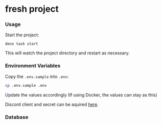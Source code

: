 # fresh project

### Usage

Start the project:

```
deno task start
```

This will watch the project directory and restart as necessary.

### Environment Variables

Copy the `.env.sample` into `.env`:

```sh
cp .env.sample .env
```

Update the values accordingly (If using Docker, the values can stay as this)

Discord client and secret can be aquired
[here](https://discord.com/developers/applications).

### Database
